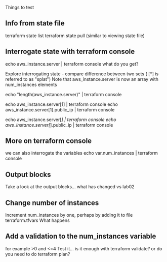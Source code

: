 Things to test

## Info from state file
terraform state list
terraform state pull (similar to viewing state file)

## Interrogate state with terraform console
echo aws_instance.server | terraform console
what do you get?

Explore interrogating state - compare difference between two sets  ( [*] is referred to as "splat")
Note that aws_instance.server is now an array with num_instances elements

echo "length(aws_instance.server)" | terraform console


echo aws_instance.server[1] | terraform console
echo aws_instance.server[1].public_ip | terraform console

echo aws_instance.server[*] | terraform console
echo aws_instance.server[*].public_ip | terraform console

## More on terraform console
we can also interrogate the variables
echo var.num_instances | terraform console

## Output blocks

Take a look at the output blocks... what has changed vs lab02

## Change number of instances
Increment num_instances by one, perhaps by adding it to file terraform.tfvars
What happens

## Add a validation to the num_instances variable
for example >0 and <=4
Test it... is it enough with terraform validate?  or do you need to do terraform plan?





